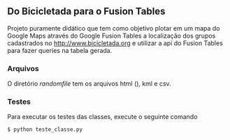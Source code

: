 ## Do Bicicletada para o Fusion Tables

Projeto puramente didático que tem como objetivo plotar em um mapa do Google Maps através do Google Fusion Tables a localização dos grupos cadastrados no http://www.bicicletada.org e utilizar a api do Fusion Tables para fazer queries na tabela gerada.

### Arquivos

O diretório *randomfile* tem os arquivos html (), kml e csv.

### Testes

Para executar os testes das classes, execute o seguinte comando

    $ python teste_classe.py
